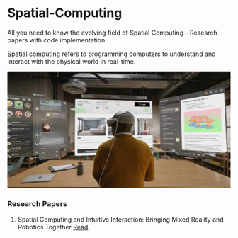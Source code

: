 # Spatial-Computing
All you need to know the evolving field of Spatial Computing - Research papers with code implementation

Spatial computing refers to programming computers to understand and interact with the physical world in real-time.

<img src="https://github.com/Jaykef/Spatial-Computing/blob/main/banner.jpeg" />

### Research Papers
1. Spatial Computing and Intuitive Interaction: Bringing Mixed Reality and Robotics Together <a href="https://github.com/Jaykef/Spatial-Computing/blob/main/Research-Papers/Spatial-Computing-and%20Intuitive-Interaction.pdf">Read</a>
